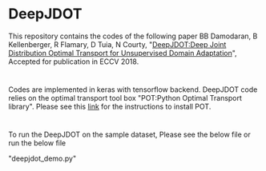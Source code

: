 # DeepJDOT
This repository contains the codes of the following paper
BB Damodaran, B Kellenberger, R Flamary, D Tuia, N Courty, "[DeepJDOT:Deep Joint Distribution Optimal Transport for Unsupervised Domain Adaptation](https://arxiv.org/abs/1803.10081)", 
Accepted for publication in ECCV 2018.
#
Codes are implemented in keras with tensorflow backend.
DeepJDOT code relies on the optimal transport tool box "POT:Python Optimal Transport library". Please see this [link](https://github.com/rflamary/POT) for the instructions to install POT.
#
To run the DeepJDOT on the sample dataset, Please see the below file  or run the below file

"deepjdot_demo.py"



